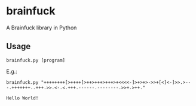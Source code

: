 # brainfuck
A Brainfuck library in Python

## Usage

```
brainfuck.py [program]
```

E.g.:

```
brainfuck.py "++++++++[>++++[>++>+++>+++>+<<<<-]>+>+>->>+[<]<-]>>.>---.+++++++..+++.>>.<-.<.+++.------.--------.>>+.>++."
```

```
Hello World!
```
